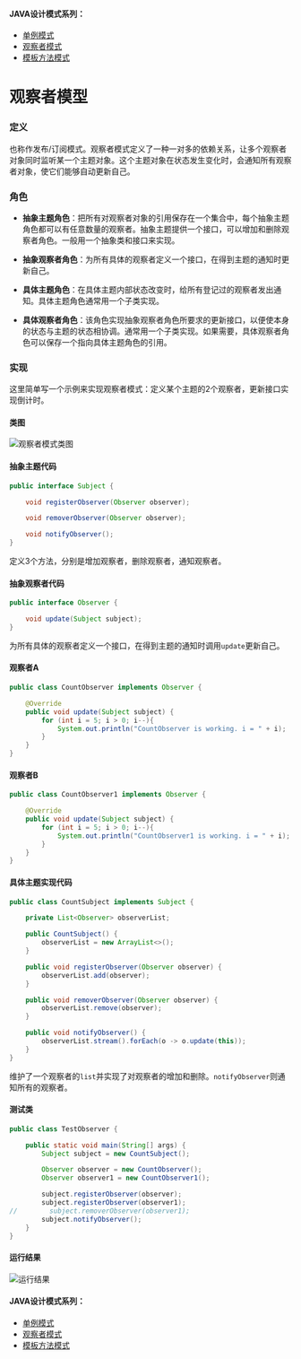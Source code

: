 #### JAVA设计模式系列：
* [单例模式](https://github.com/lishuo9527/JavaDesignPatterns/tree/master/Singleton)
* [观察者模式](https://github.com/lishuo9527/JavaDesignPatterns/tree/master/Observer)
* [模板方法模式](https://github.com/lishuo9527/JavaDesignPatterns/tree/master/TemplateMethod)

# 观察者模型

### 定义
也称作发布/订阅模式。观察者模式定义了一种一对多的依赖关系，让多个观察者对象同时监听某一个主题对象。这个主题对象在状态发生变化时，会通知所有观察者对象，使它们能够自动更新自己。
### 角色

* **抽象主题角色**：把所有对观察者对象的引用保存在一个集合中，每个抽象主题角色都可以有任意数量的观察者。抽象主题提供一个接口，可以增加和删除观察者角色。一般用一个抽象类和接口来实现。

* **抽象观察者角色**：为所有具体的观察者定义一个接口，在得到主题的通知时更新自己。

* **具体主题角色**：在具体主题内部状态改变时，给所有登记过的观察者发出通知。具体主题角色通常用一个子类实现。

* **具体观察者角色**：该角色实现抽象观察者角色所要求的更新接口，以便使本身的状态与主题的状态相协调。通常用一个子类实现。如果需要，具体观察者角色可以保存一个指向具体主题角色的引用。

### 实现
这里简单写一个示例来实现观察者模式：定义某个主题的2个观察者，更新接口实现倒计时。

#### 类图
![观察者模式类图](https://ww4.sinaimg.cn/large/006tNc79gy1fdk28ai1dzj311w0road0.jpg)
#### 抽象主题代码

```java
public interface Subject {

    void registerObserver(Observer observer);

    void removerObserver(Observer observer);

    void notifyObserver();
}
```
定义3个方法，分别是增加观察者，删除观察者，通知观察者。

#### 抽象观察者代码

```java
public interface Observer {

    void update(Subject subject);
}
```
为所有具体的观察者定义一个接口，在得到主题的通知时调用`update`更新自己。
#### 观察者A
```java
public class CountObserver implements Observer {

    @Override
    public void update(Subject subject) {
        for (int i = 5; i > 0; i--){
            System.out.println("CountObserver is working. i = " + i);
        }
    }
}
```
#### 观察者B

```java
public class CountObserver1 implements Observer {

    @Override
    public void update(Subject subject) {
        for (int i = 5; i > 0; i--){
            System.out.println("CountObserver1 is working. i = " + i);
        }
    }
}
```
#### 具体主题实现代码

```java
public class CountSubject implements Subject {

    private List<Observer> observerList;

    public CountSubject() {
        observerList = new ArrayList<>();
    }

    public void registerObserver(Observer observer) {
        observerList.add(observer);
    }

    public void removerObserver(Observer observer) {
        observerList.remove(observer);
    }

    public void notifyObserver() {
        observerList.stream().forEach(o -> o.update(this));
    }
}
```
维护了一个观察者的`list`并实现了对观察者的增加和删除。`notifyObserver`则通知所有的观察者。

#### 测试类

```java
public class TestObserver {

    public static void main(String[] args) {
        Subject subject = new CountSubject();

        Observer observer = new CountObserver();
        Observer observer1 = new CountObserver1();

        subject.registerObserver(observer);
        subject.registerObserver(observer1);
//        subject.removerObserver(observer1);
        subject.notifyObserver();
    }
}
```
#### 运行结果

![运行结果](https://ww3.sinaimg.cn/large/006tNc79gy1fdk2iu6uhnj30l9098gn5.jpg)


#### JAVA设计模式系列：
* [单例模式](https://github.com/lishuo9527/JavaDesignPatterns/tree/master/Singleton)
* [观察者模式](https://github.com/lishuo9527/JavaDesignPatterns/tree/master/Observer)
* [模板方法模式](https://github.com/lishuo9527/JavaDesignPatterns/tree/master/TemplateMethod)

